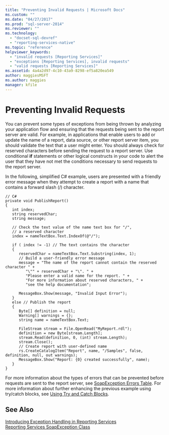```yaml
---
title: "Preventing Invalid Requests | Microsoft Docs"
ms.custom: ""
ms.date: "04/27/2017"
ms.prod: "sql-server-2014"
ms.reviewer: ""
ms.technology: 
  - "docset-sql-devref"
  - "reporting-services-native"
ms.topic: "reference"
helpviewer_keywords: 
  - "invalid requests [Reporting Services]"
  - "exceptions [Reporting Services], invalid requests"
  - "valid requests [Reporting Services]"
ms.assetid: 4a4a2d97-4c10-43a9-8298-ef5a820ea549
author: maggiesMSFT
ms.author: maggies
manager: kfile
---
```

# Preventing Invalid Requests
  You can prevent some types of exceptions from being thrown by analyzing your application flow and ensuring that the requests being sent to the report server are valid. For example, in applications that enable users to add or update the name of a report, data source, or other report server item, you should validate the text that a user might enter. You should always check for reserved characters before sending the request to a report server. Use conditional **if** statements or other logical constructs in your code to alert the user that they have not met the conditions necessary to send requests to the report server.  
  
 In the following, simplified C# example, users are presented with a friendly error message when they attempt to create a report with a name that contains a forward slash (/) character.  
  
```  
// C#  
private void PublishReport()  
{  
   int index;  
   string reservedChar;  
   string message;  
  
   // Check the text value of the name text box for "/",  
   // a reserved character  
   index = nameTextBox.Text.IndexOf(@"/");  
  
   if ( index != -1) // The text contains the character  
   {  
      reservedChar = nameTextBox.Text.Substring(index, 1);  
      // Build a user-friendly error message  
      message = "The name of the report cannot contain the reserved character " +  
         "\"" + reservedChar + "\". " +  
         "Please enter a valid name for the report. " +  
         "For more information about reserved characters, " +  
         "see the help documentation";  
  
      MessageBox.Show(message, "Invalid Input Error");  
   }  
   else // Publish the report  
   {  
      Byte[] definition = null;  
      Warning[] warnings = {};  
      string name = nameTextBox.Text;  
  
      FileStream stream = File.OpenRead("MyReport.rdl");  
      definition = new Byte[stream.Length];  
      stream.Read(definition, 0, (int) stream.Length);  
      stream.Close();  
      // Create report with user-defined name  
      rs.CreateCatalogItem("Report", name, "/Samples", false, definition, null, out warnings);  
      MessageBox.Show("Report: {0} created successfully", name);  
   }  
}  
```  
  
 For more information about the types of errors that can be prevented before requests are sent to the report server, see [SoapException Errors Table](../soapexception-class/soapexception-errors-table.md). For more information about further enhancing the previous example using try/catch blocks, see [Using Try and Catch Blocks](using-try-and-catch-blocks.md).  
  
## See Also  
 [Introducing Exception Handling in Reporting Services](../introducing-exception-handling-in-reporting-services.md)   
 [Reporting Services SoapException Class](../soapexception-class/reporting-services-soapexception-class.md)  
  
  
